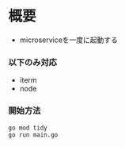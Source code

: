 # 概要
- microserviceを一度に起動する

### 以下のみ対応
- iterm
- node

### 開始方法
```bash
go mod tidy
go run main.go
```